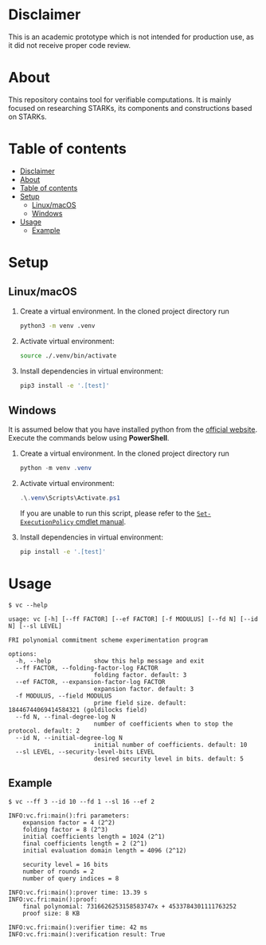 # Disclaimer

This is an academic prototype which is not intended for production use, as it did not receive proper code review.

# About

This repository contains tool for verifiable computations. It is mainly focused on researching STARKs, its components and constructions based on STARKs.

# Table of contents

- [Disclaimer](#disclaimer)
- [About](#about)
- [Table of contents](#table-of-contents)
- [Setup](#setup)
  - [Linux/macOS](#linuxmacos)
  - [Windows](#windows)
- [Usage](#usage)
  - [Example](#example)

# Setup

## Linux/macOS

1. Create a virtual environment. In the cloned project directory run

    ```bash
    python3 -m venv .venv
    ```

2. Activate virtual environment:

    ```bash
    source ./.venv/bin/activate
    ```

3. Install dependencies in virtual environment:

    ```bash
    pip3 install -e '.[test]'
    ```

## Windows

It is assumed below that you have installed python from the [official website](https://www.python.org/). Execute the commands below using **PowerShell**.

1. Create a virtual environment. In the cloned project directory run

    ```PowerShell
    python -m venv .venv
    ```

2. Activate virtual environment:

    ```PowerShell
    .\.venv\Scripts\Activate.ps1
    ```

    If you are unable to run this script, please refer to the [`Set-ExecutionPolicy` cmdlet manual](https://learn.microsoft.com/en-us/powershell/module/microsoft.powershell.security/set-executionpolicy?view=powershell-7.5).

3. Install dependencies in virtual environment:

    ```bash
    pip install -e '.[test]'
    ```

# Usage

```
$ vc --help
```
```
usage: vc [-h] [--ff FACTOR] [--ef FACTOR] [-f MODULUS] [--fd N] [--id N] [--sl LEVEL]    

FRI polynomial commitment scheme experimentation program

options:
  -h, --help            show this help message and exit
  --ff FACTOR, --folding-factor-log FACTOR
                        folding factor. default: 3
  --ef FACTOR, --expansion-factor-log FACTOR
                        expansion factor. default: 3
  -f MODULUS, --field MODULUS
                        prime field size. default: 18446744069414584321 (goldilocks field)
  --fd N, --final-degree-log N
                        number of coefficients when to stop the protocol. default: 2      
  --id N, --initial-degree-log N
                        initial number of coefficients. default: 10
  --sl LEVEL, --security-level-bits LEVEL
                        desired security level in bits. default: 5
```

## Example

```
$ vc --ff 3 --id 10 --fd 1 --sl 16 --ef 2
```
```
INFO:vc.fri:main():fri parameters:
    expansion factor = 4 (2^2)
    folding factor = 8 (2^3)
    initial coefficients length = 1024 (2^1)
    final coefficients length = 2 (2^1)
    initial evaluation domain length = 4096 (2^12)

    security level = 16 bits
    number of rounds = 2
    number of query indices = 8

INFO:vc.fri:main():prover time: 13.39 s
INFO:vc.fri:main():proof:
    final polynomial: 7316626253158583747x + 4533784301111763252
    proof size: 8 KB

INFO:vc.fri:main():verifier time: 42 ms
INFO:vc.fri:main():verification result: True
```
